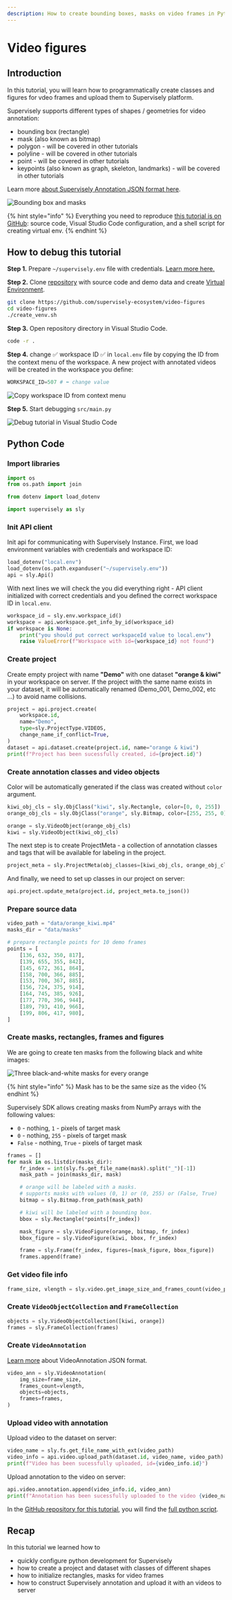 ```yaml
---
description: How to create bounding boxes, masks on video frames in Python
---
```


# Video figures

## Introduction

In this tutorial, you will learn how to programmatically create classes and figures for vdeo frames and upload them to Supervisely platform. 

Supervisely supports different types of shapes / geometries for video annotation:

* bounding box (rectangle)
* mask (also known as bitmap)
* polygon - will be covered in other tutorials
* polyline - will be covered in other tutorials
* point - will be covered in other tutorials
* keypoints (also known as graph, skeleton, landmarks) - will be covered in other tutorials

Learn more [about Supervisely Annotation JSON format here](../../api-references/supervisely-annotation-json-format/).

![Bounding box and masks](https://user-images.githubusercontent.com/79905215/230330904-0a5eae31-db8d-4c0c-810a-c29d020a91ac.gif)

{% hint style="info" %}
Everything you need to reproduce [this tutorial is on GitHub](https://github.com/supervisely-ecosystem/video-figures): source code, Visual Studio Code configuration, and a shell script for creating virtual env.
{% endhint %}

## How to debug this tutorial

**Step 1.** Prepare  `~/supervisely.env` file with credentials. [Learn more here.](../basics-of-authentication.md#use-.env-file-recommended)

**Step 2.** Clone [repository](https://github.com/supervisely-ecosystem/video-figures) with source code and demo data and create [Virtual Environment](https://docs.python.org/3/library/venv.html).

```bash
git clone https://github.com/supervisely-ecosystem/video-figures
cd video-figures
./create_venv.sh
```

**Step 3.** Open repository directory in Visual Studio Code.&#x20;

```bash
code -r .
```

**Step 4.**   change ✅ workspace ID ✅ in `local.env` file by copying the ID from the context menu of the workspace. A new project with annotated videos will be created in the workspace you define:

```python
WORKSPACE_ID=507 # ⬅️ change value
```

![Copy workspace ID from context menu](https://user-images.githubusercontent.com/12828725/181572645-f042c4d0-fcb5-48db-bf11-b74b3c37e031.gif)

**Step 5.** Start debugging `src/main.py`&#x20;

![Debug tutorial in Visual Studio Code](https://user-images.githubusercontent.com/79905215/230344981-3734f92b-3cce-4209-b57d-3da8b0b33214.gif)

## Python Code

### &#x20;Import libraries

```python
import os
from os.path import join

from dotenv import load_dotenv

import supervisely as sly
```

### &#x20;Init API client

Init api for communicating with Supervisely Instance. First, we load environment variables with credentials and workspace ID:

```python
load_dotenv("local.env")
load_dotenv(os.path.expanduser("~/supervisely.env"))
api = sly.Api()
```

With next lines we will check the you did everything right - API client initialized with correct credentials and you defined the correct workspace ID in `local.env`.

```python
workspace_id = sly.env.workspace_id()
workspace = api.workspace.get_info_by_id(workspace_id)
if workspace is None:
    print("you should put correct workspaceId value to local.env")
    raise ValueError(f"Workspace with id={workspace_id} not found")
```

### Create project

Create empty project with name **"Demo"** with one dataset **"orange & kiwi"** in your workspace on server. If the project with the same name exists in your dataset, it will be automatically renamed (Demo\_001, Demo\_002, etc ...) to avoid name collisions.&#x20;

```python
project = api.project.create(
    workspace.id,
    name="Demo",
    type=sly.ProjectType.VIDEOS,
    change_name_if_conflict=True,
)
dataset = api.dataset.create(project.id, name="orange & kiwi")
print(f"Project has been sucessfully created, id={project.id}")
```

### Create annotation classes and video objects

Color will be automatically generated if the class was created without `color` argument.

```python
kiwi_obj_cls = sly.ObjClass("kiwi", sly.Rectangle, color=[0, 0, 255])
orange_obj_cls = sly.ObjClass("orange", sly.Bitmap, color=[255, 255, 0])

orange = sly.VideoObject(orange_obj_cls)
kiwi = sly.VideoObject(kiwi_obj_cls)
```

The next step is to create ProjectMeta - a collection of annotation classes and tags that will be available for labeling in the project.

```python
project_meta = sly.ProjectMeta(obj_classes=[kiwi_obj_cls, orange_obj_cls])
```

And finally, we need to set up classes in our project on server:

```python
api.project.update_meta(project.id, project_meta.to_json())
```

### Prepare source data

```python
video_path = "data/orange_kiwi.mp4"
masks_dir = "data/masks"

# prepare rectangle points for 10 demo frames
points = [
    [136, 632, 350, 817],
    [139, 655, 355, 842],
    [145, 672, 361, 864],
    [158, 700, 366, 885],
    [153, 700, 367, 885],
    [156, 724, 375, 914],
    [164, 745, 385, 926],
    [177, 770, 396, 944],
    [189, 793, 410, 966],
    [199, 806, 417, 980],
]
```

### Create masks, rectangles, frames and figures

We are going to create ten masks from the following black and white images:

![Three black-and-white masks for every orange](https://user-images.githubusercontent.com/79905215/230339269-0f1c20c3-d0a5-4f96-b661-bb3d92aa86d7.png)

{% hint style="info" %}
Mask has to be the same size as the video&#x20;
{% endhint %}

Supervisely SDK allows creating masks from NumPy arrays with the following values:

* `0` - nothing, `1` - pixels of target mask
* `0` - nothing, `255` - pixels of target mask
* `False` - nothing, `True` - pixels of target mask

```python
frames = []
for mask in os.listdir(masks_dir):
    fr_index = int(sly.fs.get_file_name(mask).split("_")[-1])
    mask_path = join(masks_dir, mask)

    # orange will be labeled with a masks.
    # supports masks with values (0, 1) or (0, 255) or (False, True)
    bitmap = sly.Bitmap.from_path(mask_path)

    # kiwi will be labeled with a bounding box.
    bbox = sly.Rectangle(*points[fr_index])

    mask_figure = sly.VideoFigure(orange, bitmap, fr_index)
    bbox_figure = sly.VideoFigure(kiwi, bbox, fr_index)

    frame = sly.Frame(fr_index, figures=[mask_figure, bbox_figure])
    frames.append(frame)
```

### Get video file info

```python
frame_size, vlength = sly.video.get_image_size_and_frames_count(video_path)
```

### Create `VideoObjectCollection` and `FrameCollection`

```python
objects = sly.VideoObjectCollection([kiwi, orange])
frames = sly.FrameCollection(frames)
```

### Create `VideoAnnotation`

[Learn more](../../api-references/supervisely-annotation-json-format/individual-video-annotations.md) about VideoAnnotation JSON format.

```python
video_ann = sly.VideoAnnotation(
    img_size=frame_size,
    frames_count=vlength,
    objects=objects,
    frames=frames,
)
```

### Upload video with annotation

Upload video to the dataset on server:

```python
video_name = sly.fs.get_file_name_with_ext(video_path)
video_info = api.video.upload_path(dataset.id, video_name, video_path)
print(f"Video has been sucessfully uploaded, id={video_info.id}")
```

Upload annotation to the video on server:

```python
api.video.annotation.append(video_info.id, video_ann)
print(f"Annotation has been sucessfully uploaded to the video {video_name}")
```

In the [GitHub repository for this tutorial](https://github.com/supervisely-ecosystem/video-figures), you will find the [full python script](https://github.com/supervisely-ecosystem/video-figures/blob/master/src/main.py).

## Recap

In this tutorial we learned how to&#x20;

* quickly configure python development for Supervisely
* how to create a project and dataset with classes of different shapes
* how to initialize rectangles, masks for video frames
* how to construct Supervisely annotation and upload it with an videos to server
